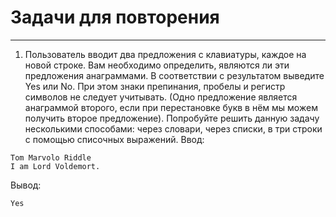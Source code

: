 # Задачи для повторения
-------------------------------------------------------------
1. Пользователь вводит два предложения с клавиатуры, каждое на новой строке. Вам необходимо определить, являются ли эти предложения анаграммами. В соответствии с результатом выведите Yes или No. При этом знаки препинания, пробелы и регистр символов не следует учитывать. (Одно предложение является анаграммой второго, если при перестановке букв в нём мы можем получить второе предложение). Попробуйте решить данную задачу несколькими способами: через словари, через списки, в три строки с помощью списочных выражений.
Ввод:
```
Tom Marvolo Riddle
I am Lord Voldemort.
```
Вывод:
```
Yes
```
